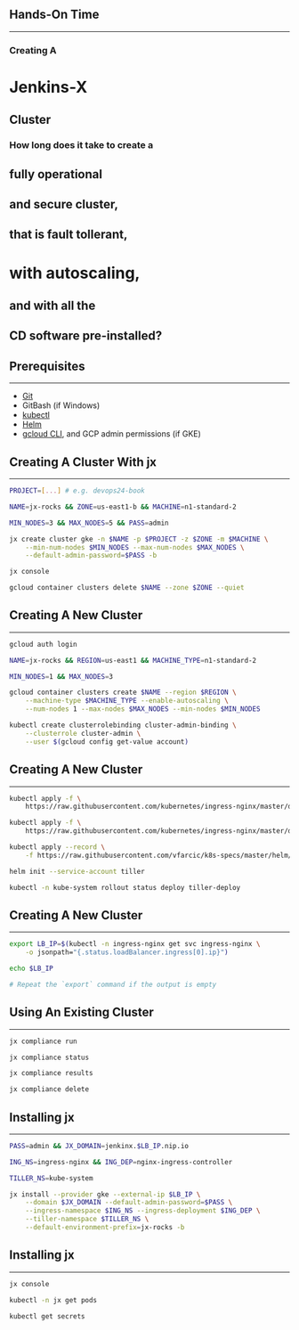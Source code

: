## Hands-On Time

---

### Creating A
# Jenkins-X
## Cluster


<!-- .slide: data-background="../img/background/why.jpg" -->
### How long does it take to create a
## fully operational 
## and secure cluster,
## that is fault tollerant,
# with autoscaling,
## and with all the
## CD software pre-installed?


## Prerequisites

---

* [Git](https://git-scm.com/)
* GitBash (if Windows)
* [kubectl](https://kubernetes.io/docs/tasks/tools/install-kubectl/)
* [Helm](https://helm.sh/)
* [gcloud CLI](https://cloud.google.com/sdk/docs/quickstarts), and GCP admin permissions (if GKE)


## Creating A Cluster With jx

---

```bash
PROJECT=[...] # e.g. devops24-book

NAME=jx-rocks && ZONE=us-east1-b && MACHINE=n1-standard-2

MIN_NODES=3 && MAX_NODES=5 && PASS=admin

jx create cluster gke -n $NAME -p $PROJECT -z $ZONE -m $MACHINE \
    --min-num-nodes $MIN_NODES --max-num-nodes $MAX_NODES \
    --default-admin-password=$PASS -b

jx console

gcloud container clusters delete $NAME --zone $ZONE --quiet
```


## Creating A New Cluster

---

```bash
gcloud auth login

NAME=jx-rocks && REGION=us-east1 && MACHINE_TYPE=n1-standard-2

MIN_NODES=1 && MAX_NODES=3

gcloud container clusters create $NAME --region $REGION \
    --machine-type $MACHINE_TYPE --enable-autoscaling \
    --num-nodes 1 --max-nodes $MAX_NODES --min-nodes $MIN_NODES

kubectl create clusterrolebinding cluster-admin-binding \
    --clusterrole cluster-admin \
    --user $(gcloud config get-value account)
```


## Creating A New Cluster

---

```bash
kubectl apply -f \
    https://raw.githubusercontent.com/kubernetes/ingress-nginx/master/deploy/mandatory.yaml

kubectl apply -f \
    https://raw.githubusercontent.com/kubernetes/ingress-nginx/master/deploy/provider/cloud-generic.yaml

kubectl apply --record \
    -f https://raw.githubusercontent.com/vfarcic/k8s-specs/master/helm/tiller-rbac.yml \

helm init --service-account tiller

kubectl -n kube-system rollout status deploy tiller-deploy
```


## Creating A New Cluster

---

```bash
export LB_IP=$(kubectl -n ingress-nginx get svc ingress-nginx \
    -o jsonpath="{.status.loadBalancer.ingress[0].ip}")

echo $LB_IP

# Repeat the `export` command if the output is empty
```


## Using An Existing Cluster

---

```bash
jx compliance run

jx compliance status

jx compliance results

jx compliance delete
```


## Installing jx

---

```bash
PASS=admin && JX_DOMAIN=jenkinx.$LB_IP.nip.io

ING_NS=ingress-nginx && ING_DEP=nginx-ingress-controller

TILLER_NS=kube-system

jx install --provider gke --external-ip $LB_IP \
    --domain $JX_DOMAIN --default-admin-password=$PASS \
    --ingress-namespace $ING_NS --ingress-deployment $ING_DEP \
    --tiller-namespace $TILLER_NS \
    --default-environment-prefix=jx-rocks -b
```


## Installing jx

---

```bash
jx console

kubectl -n jx get pods

kubectl get secrets
```
